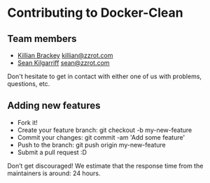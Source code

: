 # Contributing to Docker-Clean

## Team members

* [Killian Brackey](https://github.com/killianbrackey) killian@zzrot.com
* [Sean Kilgarriff](https://github.com/Skilgarriff) sean@zzrot.com

Don't hesitate to get in contact with either one of us with problems, questions, etc.


## Adding new features

* Fork it!
* Create your feature branch: git checkout -b my-new-feature
* Commit your changes: git commit -am 'Add some feature'
* Push to the branch: git push origin my-new-feature
* Submit a pull request :D


Don’t get discouraged! We estimate that the response time from the
maintainers is around: 24 hours.

